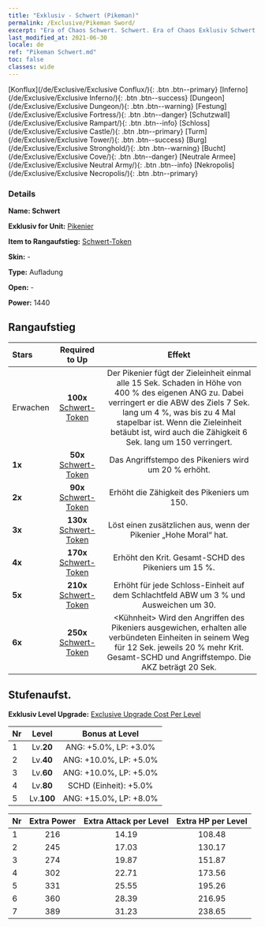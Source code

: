 ```yaml
---
title: "Exklusiv - Schwert (Pikeman)"
permalink: /Exclusive/Pikeman Sword/
excerpt: "Era of Chaos Schwert. Schwert. Era of Chaos Exklusiv Schwert. Pikenier Exklusiv."
last_modified_at: 2021-06-30
locale: de
ref: "Pikeman Schwert.md"
toc: false
classes: wide
---
```

 [Konflux](/de/Exclusive/Exclusive Conflux/){: .btn .btn--primary} [Inferno](/de/Exclusive/Exclusive Inferno/){: .btn .btn--success} [Dungeon](/de/Exclusive/Exclusive Dungeon/){: .btn .btn--warning} [Festung](/de/Exclusive/Exclusive Fortress/){: .btn .btn--danger} [Schutzwall](/de/Exclusive/Exclusive Rampart/){: .btn .btn--info} [Schloss](/de/Exclusive/Exclusive Castle/){: .btn .btn--primary} [Turm](/de/Exclusive/Exclusive Tower/){: .btn .btn--success} [Burg](/de/Exclusive/Exclusive Stronghold/){: .btn .btn--warning} [Bucht](/de/Exclusive/Exclusive Cove/){: .btn .btn--danger} [Neutrale Armee](/de/Exclusive/Exclusive Neutral Army/){: .btn .btn--info} [Nekropolis](/de/Exclusive/Exclusive Necropolis/){: .btn .btn--primary} 

### Details
 **Name: Schwert** 

 **Exklusiv for Unit:** [Pikenier](/de/units/Pikeman/) 

 **Item to Rangaufstieg:** [Schwert-Token](/ItemsDE/con_912/)

 **Skin:** -

 **Type:** Aufladung

 **Open:** -

 **Power:** 1440

## Rangaufstieg

  |     Stars    |  Required to Up | Effekt |
  |:-------------|:---------------:|:---------------:|
  |  Erwachen  | **100x** [Schwert-Token](/ItemsDE/con_912/) | <Heiliger-Speer-Schlag> Der Pikenier fügt der Zieleinheit einmal alle 15 Sek. Schaden in Höhe von 400 % des eigenen ANG zu. Dabei verringert er die ABW des Ziels 7 Sek. lang um 4 %, was bis zu 4 Mal stapelbar ist. Wenn die Zieleinheit betäubt ist, wird auch die Zähigkeit 6 Sek. lang um 150 verringert. |
  | **1x** <i class="fas fa-star"/> | **50x** [Schwert-Token](/ItemsDE/con_912/) | Das Angriffstempo des Pikeniers wird um 20 % erhöht. |
  | **2x** <i class="fas fa-star"/> | **90x** [Schwert-Token](/ItemsDE/con_912/) | Erhöht die Zähigkeit des Pikeniers um 150. |
  | **3x** <i class="fas fa-star"/> | **130x** [Schwert-Token](/ItemsDE/con_912/) | <Eifriger Ansturm> Löst einen zusätzlichen <Heiliger-Speer-Schlag> aus, wenn der Pikenier „Hohe Moral“ hat. |
  | **4x** <i class="fas fa-star"/> | **170x** [Schwert-Token](/ItemsDE/con_912/) | Erhöht den Krit. Gesamt-SCHD des Pikeniers um 15 %. |
  | **5x** <i class="fas fa-star"/> | **210x** [Schwert-Token](/ItemsDE/con_912/) | Erhöht für jede Schloss-Einheit auf dem Schlachtfeld ABW um 3 % und Ausweichen um 30. |
  | **6x** <i class="fas fa-star"/> | **250x** [Schwert-Token](/ItemsDE/con_912/) | <Kühnheit> Wird den Angriffen des Pikeniers ausgewichen, erhalten alle verbündeten Einheiten in seinem Weg für 12 Sek. jeweils 20 % mehr Krit. Gesamt-SCHD und Angriffstempo. Die AKZ beträgt 20 Sek. |


## Stufenaufst.
 **Exklusiv Level Upgrade:** [Exclusive Upgrade Cost Per Level](/Exclusive/ExclusiveUpgradeCostPerLevel/)

  |  Nr  |   Level  | Bonus at Level |
  |:-----|:--------:|:--------------:|
  | 1 | Lv.**20** | ANG: +5.0%, LP: +3.0% |
  | 2 | Lv.**40** | ANG: +10.0%, LP: +5.0% |
  | 3 | Lv.**60** | ANG: +10.0%, LP: +5.0% |
  | 4 | Lv.**80** | SCHD (Einheit): +5.0% |
  | 5 | Lv.**100** | ANG: +15.0%, LP: +8.0% |


  |  Nr  |  Extra Power | Extra Attack per Level | Extra HP per Level |
  |:-----|:--------:|:--------:|:--------:|
  | 1 | 216 | 14.19 | 108.48 |
  | 2 | 245 | 17.03 | 130.17 |
  | 3 | 274 | 19.87 | 151.87 |
  | 4 | 302 | 22.71 | 173.56 |
  | 5 | 331 | 25.55 | 195.26 |
  | 6 | 360 | 28.39 | 216.95 |
  | 7 | 389 | 31.23 | 238.65 |



